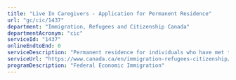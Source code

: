 ```yaml
---
title: "Live In Caregivers - Application for Permanent Residence"
url: "gc/cic/1437"
department: "Immigration, Refugees and Citizenship Canada"
departmentAcronym: "cic"
serviceId: "1437"
onlineEndtoEnd: 0
serviceDescription: "Permanent residence for individuals who have met the requirements of the live in caregiver program. This service includes granting permanent residence and issuance of a permanent resident card."
serviceUrl: "https://www.canada.ca/en/immigration-refugees-citizenship/services/immigrate-canada/caregivers.html"
programDescription: "Federal Economic Immigration"
---
```

